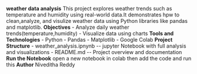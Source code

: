 **weather data analysis**                                                                                                         This project explores weather trends such as temperature and humidity using real-world data.It demonstrates hpw to clean,analyze, and visulize weather data using Python libraries like pandas and matplotlib.
**Objectives**                                                                                                                   - Analyze daily weather trends(temperature,humidity)                                                                             - Visualize data using charts
**Tools and Technologies**                                                                                                      - Python                                                                                                                        - Pandas                                                                                                                         - Matplotlib                                                                                                                    - Google Colab
**Project Structure**                                                                                                           - weather_analysis.ipnynb -- jupyter Notebook with full analysis and visualizations                                              - README.md -- Project overview and documentation
**Run the Notebook**                                                                                                               open a new notebook in colab then add the code and run this
**Author**                                                                                                                          Niveditha Reddy
